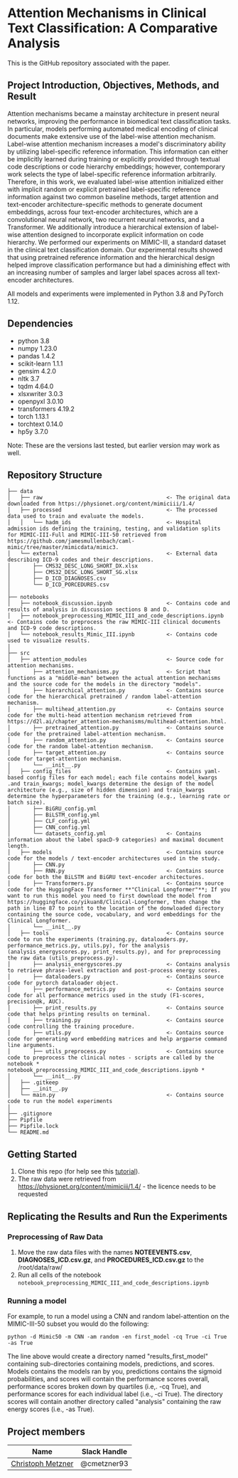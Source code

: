 # Attention Mechanisms in Clinical Text Classification: A Comparative Analysis
This is the GitHub repository associated with the paper. 

## Project Introduction, Objectives, Methods, and Result
Attention mechanisms became a mainstay architecture in present neural networks, improving the performance in biomedical text classification tasks. In particular, models performing automated medical encoding of clinical documents make extensive use of the label-wise attention mechanism. Label-wise attention mechanism increases a model's discriminatory ability by utilizing label-specific reference information. This information can either be implicitly learned during training or explicitly provided through textual code descriptions or code hierarchy embeddings; however, contemporary work selects the type of label-specific reference information arbitrarily. Therefore, in this work, we evaluated label-wise attention initialized either with implicit random or explicit pretrained label-specific reference information against two common baseline methods, target attention and text-encoder architecture-specific methods to generate document embeddings, across four text-encoder architectures, which are a convolutional neural network, two recurrent neural networks, and a Transformer. We additionally introduce a hierarchical extension of label-wise attention designed to incorporate explicit information on code hierarchy. We performed our experiments on MIMIC-III, a standard dataset in the clinical text classification domain. Our experimental results showed that using pretrained reference information and the hierarchical design helped improve classification performance but had a diminishing effect with an increasing number of samples and larger label spaces across all text-encoder architectures. 

All models and experiments were implemented in Python 3.8 and PyTorch 1.12. 

## Dependencies
* python 3.8
* numpy 1.23.0
* pandas 1.4.2
* scikit-learn 1.1.1
* gensim 4.2.0
* nltk 3.7
* tqdm 4.64.0
* xlsxwriter 3.0.3
* openpyxl 3.0.10
* transformers 4.19.2
* torch 1.13.1
* torchtext 0.14.0
* hp5y 3.7.0

Note: These are the versions last tested, but earlier version may work as well.

## Repository Structure
```
├── data
│   ├── raw                                       <- The original data downloaded from https://physionet.org/content/mimiciii/1.4/
│   ├── processed                                 <- The processed data used to train and evaluate the models.
│   │   └── hadm_ids                              <- Hospital admission ids defining the training, testing, and validation splits for MIMIC-III-Full and MIMIC-III-50 retrieved from https://github.com/jamesmullenbach/caml-mimic/tree/master/mimicdata/mimic3.
│   └── external                                  <- External data describing ICD-9 codes and their descriptions.
│       ├── CMS32_DESC_LONG_SHORT_DX.xlsx
│       ├── CMS32_DESC_LONG_SHORT_SG.xlsx
│       ├── D_ICD_DIAGNOSES.csv
│       └── D_ICD_PORCEDURES.csv
│
├── notebooks
│   ├── notebook_discussion.ipynb                 <- Contains code and results of analysis in discussion sections B and D.
│   ├── notebook_preprocessing_MIMIC_III_and_code_descriptions.ipynb      <- Contains code to preprocess the raw MIMIC-III clinical documents and ICD-9 code descriptions.
│   └── notebook_results_Mimic_III.ipynb          <- Contains code used to visualize results.
│
├── src
│   ├── attention_modules                         <- Source code for attention mechanisms.
│       ├── attention_mechanisms.py               <- Script that functions as a "middle-man" between the actual attention mechanisms and the source code for the models in the directory "models".
│       ├── hierarchical_attention.py             <- Contains source code for the hierarchical pretrained / random label-attention mechanism.
│       ├── multihead_attention.py                <- Contains source code for the multi-head attention mechanism retrieved from https://d2l.ai/chapter_attention-mechanisms/multihead-attention.html.
│       ├── pretrained_attention.py               <- Contains source code for the pretrained label-attention mechanism.
│       ├── random_attention.py                   <- Contains source code for the random label-attention mechanism.
│       ├── target_attention.py                   <- Contains source code for target-attention mechanism.
│       └── __init__.py
│   ├── config_files                              <- Contains yaml-based config files for each model; each file contains model_kwargs .and train_kwargs; model_kwargs determine the design of the model architecture (e.g., size of hidden dimension) and train_kwargs determine the hyperparameters for the training (e.g., learning rate or batch size).
│       ├── BiGRU_config.yml                      
│       ├── BiLSTM_config.yml
│       ├── CLF_config.yml
│       ├── CNN_config.yml
│       └── datasets_config.yml                   <- Contains information about the label spacD-9 categories) and maximal document length. 
│   ├── models                                    <- Contains source code for the models / text-encoder architectures used in the study.
│       ├── CNN.py
│       ├── RNN.py                                <- Contains source code for both the BiLSTM and BiGRU text-encoder architectures.
│       ├── Transformers.py                       <- Contains source code for the HuggingFace Transformer **"Clinical Longformer"**; If you want to run this model you need to first download the model from https://huggingface.co/yikuan8/Clinical-Longformer, then change the path in line 87 to point to the location of the donwloaded directory containing the source code, vocabulary, and word embeddings for the Clinical Longformer.
│       └── __init__.py
│   ├── tools                                     <- Contains source code to run the experiments (training.py, dataloaders.py, performance_metrics.py, utils.py), for the analysis (analysis_energyscores.py, print_results.py), and for preprocessing the raw data (utils_preprocess.py).
│       ├── analysis_energyscores.py              <- Contains analysis to retrieve phrase-level extraction and post-process energy scores.
│       ├── dataloaders.py                        <- Contains source code for pytorch dataloader object.
│       ├── performance_metrics.py                <- Contains source code for all performance metrics used in the study (F1-scores, precision@k, AUC).
│       ├── print_results.py                      <- Contains source code that helps printing results on terminal.
│       ├── training.py                           <- Contains source code controlling the training procedure.
│       ├── utils.py                              <- Contains source code for generating word embedding matrices and help argparse command line arguments.
│       ├── utils_preprocess.py                   <- Contains source code to preprocess the clinical notes - scripts are called by the notebook * notebook_preprocessing_MIMIC_III_and_code_descriptions.ipynb *
│       └── __init__.py
│   ├── .gitkeep
│   ├── __init__.py
│   └── main.py                                   <- Contains source code to run the model experiments   
│
├── .gitignore
├── Pipfile
├── Pipfile.lock
└── README.md
```

## Getting Started
1. Clone this repo (for help see this [tutorial](https://help.github.com/articles/cloning-a-repository/)).
2. The raw data were retrieved from https://physionet.org/content/mimiciii/1.4/ - the licence needs to be requested

## Replicating the Results and Run the Experiments
### Preprocessing of Raw Data
1. Move the raw data files with the names **NOTEEVENTS.csv**, **DIAGNOSES_ICD.csv.gz**, and **PROCEDURES_ICD.csv.gz** to the /root/data/raw/
2. Run all cells of the notebook `notebook_preprocessing_MIMIC_III_and_code_descriptions.ipynb`

### Running a model ###
For example, to run a model using a CNN and random label-attention on the MIMIC-III-50 subset you would do the following:

`python -d Mimic50 -m CNN -am random -en first_model -cq True -ci True -as True` 

The line above would create a directory named "results_first_model" containing sub-directories containing models, predictions, and scores. Models contains the models ran by you, predictions contains the sigmoid probabilities, and scores will contain the performance scores overall, performance scores broken down by quartiles (i.e,. -cq True), and performance scores for each individual label (i.e., -ci True). The directory scores will contain another directory called "analysis" containing the raw energy scores (i.e., -as True).


## Project members

|Name     |  Slack Handle   | 
|---------|-----------------|
|[Christoph Metzner](https://github.com/cmetzner93) |     @cmetzner93    |








